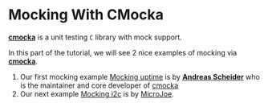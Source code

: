 # Mocking With CMocka 

[cmocka]: https://api.cmocka.org/
[Mocking uptime]: Uptime/README.md
[Mocking i2c]:    I2C/README.md
[Andreas Scheider]: https://cryptomilk.org/
[MicroJoe]: https://blog.microjoe.org/2017/unit-tests-c-cmocka-coverage-cmake.html

**[cmocka]** is a unit testing `C` library with mock support.

In this part of the tutorial, we will see 2 nice examples of mocking via **[cmocka]**.

1. Our first mocking example [Mocking uptime] is by **[Andreas Scheider]** who is the maintainer and core developer of [cmocka]
2. Our next example [Mocking i2c] is by [MicroJoe]. 




